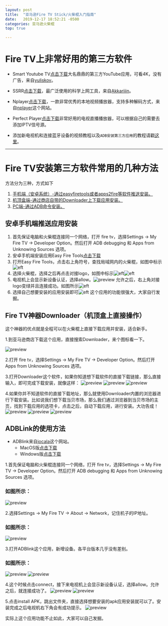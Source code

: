 ```yaml
---
layout: post
title:  "亚马逊Fire TV Stick/火柴棍入门指南"
date:   2019-12-17 18:52:21 -0500
categories: 亚马逊火柴棍
top: true 

---
```

# Fire TV上非常好用的第三方软件


* Smart Youtube TV[点击下载](https://github.com/yuliskov/SmartYouTubeTV/releases/download/stable/smartyoutubetv_latest.apk)大名鼎鼎的第三方YouTube应用，可看4K，没有广告，来自[yuliskov](https://github.com/yuliskov/SmartYouTubeTV)。

* SSRR[点击下载](https://github.com/AndroidDeals/AndroidDeals.github.io/releases/download/2019.12.17/SSRR-3.5.4.apk)，最广泛使用的科学上网工具，来自[Akkariiin](https://github.com/shadowsocksrr/shadowsocksr-android/releases)。

* Nplayer[点击下载](https://github.com/AndroidDeals/AndroidDeals.github.io/releases/download/nplayer1.77/nPlayer.v1.7.7.7_191219.armeabi-v7a.Modded.Update.apk)，一款非常优秀的本地视频播放器，支持多种解码方式，来自[nplayer](https://nplayer.com/)这个网站。

* Perfect Player[点击下载](https://github.com/AndroidDeals/AndroidDeals.github.io/releases/download/2019.12.17/Perfect-Player.apk)非常好用的电视直播播放器，可以根据自己的需要去添加IPTV信号源。

* 添加新电视机和连接蓝牙设备的视频教程以及`ADB安装第三方应用`的教程请戳[这里](https://drive.google.com/open?id=1rTUeXJX8zQlmNUGqomyMLMwmMuaG9I8M)。
***

# Fire TV安装第三方软件常用的几种方法
方法分为三种，方式如下
1. [手机端（安卓系统）-通过easyfiretools或者apps2fire等软件推送安装。](#jump1)
2. [机顶盒端-通过商店自带的Downloader上下载应用安装。](#jump2)
3. [PC端-通过ADB命令安装。](#jump3)

## <span id="jump1">安卓手机端推送应用安装</span>
1. 首先保证电脑和火柴棍连接同一个网络，打开 fire tv，选择Settings -> My Fire TV -> Developer Option。然后打开 ADB debugging 和 Apps from Unknowing Sources 选项。
2. 安卓手机端安装应用Easy Fire Tools[点击下载](https://github.com/AndroidDeals/AndroidDeals.github.io/releases/download/2019.12.17/Easy.Fire.Tools.apk)
3. 打开Easy Fire Tools，点击右上角符号，查找局域网内的火柴棍，如图中标示![eft](https://raw.githubusercontent.com/AndroidDeals/AndroidDeals.github.io/master/Screenshots/eft1.png)
4. 选择火柴棍，选择之后再点击对接logo，如图中标示![eft](https://raw.githubusercontent.com/AndroidDeals/AndroidDeals.github.io/master/Screenshots/eft2.png)![eft](https://raw.githubusercontent.com/AndroidDeals/AndroidDeals.github.io/master/Screenshots/eft3.png)
5. 电视机上会显示新设备认证，选择allow。![preview](https://raw.githubusercontent.com/AndroidDeals/AndroidDeals.github.io/master/Screenshots/6.jpg)
允许之后，右上角对接logo变绿并且连接成功。如图所示![eft](https://raw.githubusercontent.com/AndroidDeals/AndroidDeals.github.io/master/Screenshots/eft4.png)
6. 选择自己想要安装的应用安装即可![eft](https://raw.githubusercontent.com/AndroidDeals/AndroidDeals.github.io/master/Screenshots/eft5.png)
这个应用的功能很强大，大家自行发掘。



## <span id="jump2">Fire TV神器Downloader（机顶盒上直接操作）</span>
这个神器的优点就是全程可以在火柴棍上直接下载应用并安装，适合新手。

1.到亚马逊商店下载这个应用，直接搜索Downloader，来个图标看一下。

![preview](https://raw.githubusercontent.com/AndroidDeals/AndroidDeals.github.io/master/Screenshots/d1.png)

2.打开 fire tv，选择Settings -> My Fire TV -> Developer Option。然后打开 Apps from Unknowing Sources 选项。

3.打开Downloader这个软件，如果你知道想下载软件的直接下载链接，那么直接输入，即可完成下载安装，就像这样：
![preview](https://raw.githubusercontent.com/AndroidDeals/AndroidDeals.github.io/master/Screenshots/d2.png)
![preview](https://raw.githubusercontent.com/AndroidDeals/AndroidDeals.github.io/master/Screenshots/d4.png)
![preview](https://raw.githubusercontent.com/AndroidDeals/AndroidDeals.github.io/master/Screenshots/d5.png)

4.如果你并不知道软件的直接下载地址，那么就使用Downloader内置的浏览器进行下载安装。比如说我们想下载当贝市场，那么我们通过浏览器到当贝市场的主页，找到下载应用的选项卡，点击之后，自动下载应用，进行安装。大功告成！
![preview](https://raw.githubusercontent.com/AndroidDeals/AndroidDeals.github.io/master/Screenshots/d3.png)
![preview](https://raw.githubusercontent.com/AndroidDeals/AndroidDeals.github.io/master/Screenshots/d4.png)
![preview](https://raw.githubusercontent.com/AndroidDeals/AndroidDeals.github.io/master/Screenshots/d5.png)



## <span id="jump3">ADBLink的使用方法</span>

* ADBlink来自[jocala](http://www.jocala.com/)这个网站。
  * MacOS版[点击下载](https://github.com/AndroidDeals/AndroidDeals.github.io/releases/download/2019.12.17/adblink42-Macos.dmg)
  * Windows版[点击下载](https://github.com/AndroidDeals/AndroidDeals.github.io/releases/download/2019.12.17/adblink42-Win.exe)

1.首先保证电脑和火柴棍连接同一个网络，打开 fire tv，选择Settings -> My Fire TV -> Developer Option。然后打开 ADB debugging 和 Apps from Unknowing Sources 选项。

### 如图所示：
![preview](https://raw.githubusercontent.com/AndroidDeals/AndroidDeals.github.io/master/Screenshots/1.png)

2.选择Settings -> My Fire TV -> About -> Network，记住机子的IP地址。
### 如图所示：
![preview](https://raw.githubusercontent.com/AndroidDeals/AndroidDeals.github.io/master/Screenshots/2.png)

3.打开ADBlink这个应用，新增设备。各平台版本几乎没有差别。
### 如图所示：
![preview](https://raw.githubusercontent.com/AndroidDeals/AndroidDeals.github.io/master/Screenshots/3.png)
![preview](https://raw.githubusercontent.com/AndroidDeals/AndroidDeals.github.io/master/Screenshots/4.png)

4.这个时候点击connect，接下来电视机上会显示新设备认证，选择allow。允许之后，就连接成功了。
![preview](https://raw.githubusercontent.com/AndroidDeals/AndroidDeals.github.io/master/Screenshots/5.png)
![preview](https://raw.githubusercontent.com/AndroidDeals/AndroidDeals.github.io/master/Screenshots/6.jpg)

5.点击install APK，跳出文件夹，直接选择想要安装的apk应用安装就可以了。安装完成之后电视机右下角会有成功提示。
![preview](https://raw.githubusercontent.com/AndroidDeals/AndroidDeals.github.io/master/Screenshots/7.png)

实际上这个应用功能不止如此，大家可以自己发掘。

